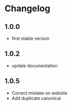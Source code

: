 # Changelog
## 1.0.0

- first stable version

## 1.0.2

- update documentation

## 1.0.5

- Correct mistake on website
- Add duplicate canonical

